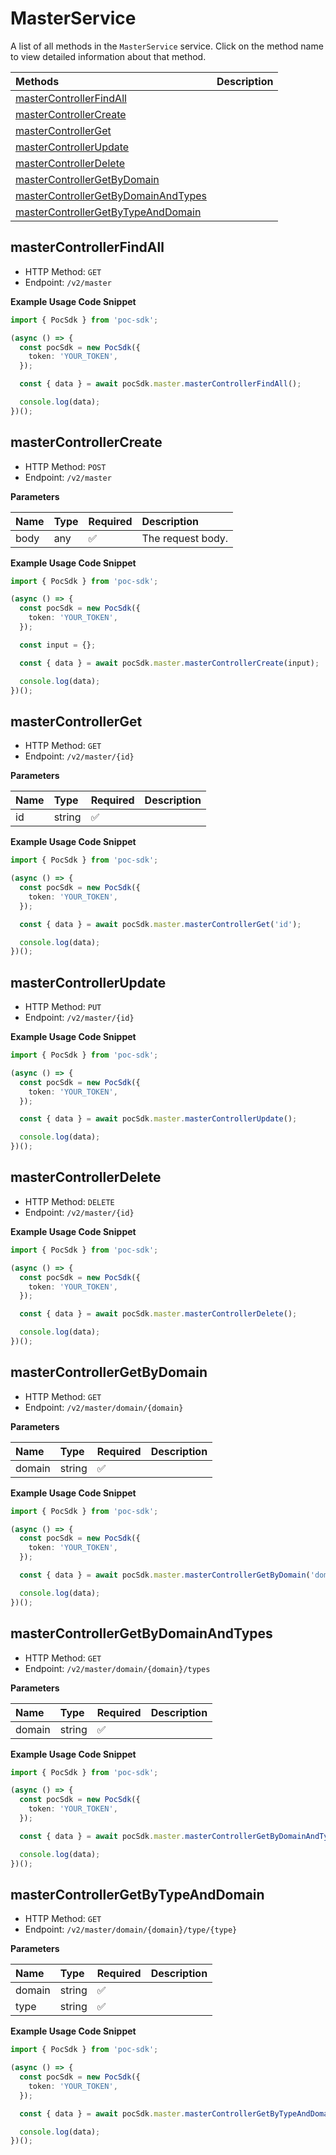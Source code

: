 # MasterService

A list of all methods in the `MasterService` service. Click on the method name to view detailed information about that method.

| Methods                                                                     | Description |
| :-------------------------------------------------------------------------- | :---------- |
| [masterControllerFindAll](#mastercontrollerfindall)                         |             |
| [masterControllerCreate](#mastercontrollercreate)                           |             |
| [masterControllerGet](#mastercontrollerget)                                 |             |
| [masterControllerUpdate](#mastercontrollerupdate)                           |             |
| [masterControllerDelete](#mastercontrollerdelete)                           |             |
| [masterControllerGetByDomain](#mastercontrollergetbydomain)                 |             |
| [masterControllerGetByDomainAndTypes](#mastercontrollergetbydomainandtypes) |             |
| [masterControllerGetByTypeAndDomain](#mastercontrollergetbytypeanddomain)   |             |

## masterControllerFindAll

- HTTP Method: `GET`
- Endpoint: `/v2/master`

**Example Usage Code Snippet**

```typescript
import { PocSdk } from 'poc-sdk';

(async () => {
  const pocSdk = new PocSdk({
    token: 'YOUR_TOKEN',
  });

  const { data } = await pocSdk.master.masterControllerFindAll();

  console.log(data);
})();
```

## masterControllerCreate

- HTTP Method: `POST`
- Endpoint: `/v2/master`

**Parameters**

| Name | Type | Required | Description       |
| :--- | :--- | :------- | :---------------- |
| body | any  | ✅       | The request body. |

**Example Usage Code Snippet**

```typescript
import { PocSdk } from 'poc-sdk';

(async () => {
  const pocSdk = new PocSdk({
    token: 'YOUR_TOKEN',
  });

  const input = {};

  const { data } = await pocSdk.master.masterControllerCreate(input);

  console.log(data);
})();
```

## masterControllerGet

- HTTP Method: `GET`
- Endpoint: `/v2/master/{id}`

**Parameters**

| Name | Type   | Required | Description |
| :--- | :----- | :------- | :---------- |
| id   | string | ✅       |             |

**Example Usage Code Snippet**

```typescript
import { PocSdk } from 'poc-sdk';

(async () => {
  const pocSdk = new PocSdk({
    token: 'YOUR_TOKEN',
  });

  const { data } = await pocSdk.master.masterControllerGet('id');

  console.log(data);
})();
```

## masterControllerUpdate

- HTTP Method: `PUT`
- Endpoint: `/v2/master/{id}`

**Example Usage Code Snippet**

```typescript
import { PocSdk } from 'poc-sdk';

(async () => {
  const pocSdk = new PocSdk({
    token: 'YOUR_TOKEN',
  });

  const { data } = await pocSdk.master.masterControllerUpdate();

  console.log(data);
})();
```

## masterControllerDelete

- HTTP Method: `DELETE`
- Endpoint: `/v2/master/{id}`

**Example Usage Code Snippet**

```typescript
import { PocSdk } from 'poc-sdk';

(async () => {
  const pocSdk = new PocSdk({
    token: 'YOUR_TOKEN',
  });

  const { data } = await pocSdk.master.masterControllerDelete();

  console.log(data);
})();
```

## masterControllerGetByDomain

- HTTP Method: `GET`
- Endpoint: `/v2/master/domain/{domain}`

**Parameters**

| Name   | Type   | Required | Description |
| :----- | :----- | :------- | :---------- |
| domain | string | ✅       |             |

**Example Usage Code Snippet**

```typescript
import { PocSdk } from 'poc-sdk';

(async () => {
  const pocSdk = new PocSdk({
    token: 'YOUR_TOKEN',
  });

  const { data } = await pocSdk.master.masterControllerGetByDomain('domain');

  console.log(data);
})();
```

## masterControllerGetByDomainAndTypes

- HTTP Method: `GET`
- Endpoint: `/v2/master/domain/{domain}/types`

**Parameters**

| Name   | Type   | Required | Description |
| :----- | :----- | :------- | :---------- |
| domain | string | ✅       |             |

**Example Usage Code Snippet**

```typescript
import { PocSdk } from 'poc-sdk';

(async () => {
  const pocSdk = new PocSdk({
    token: 'YOUR_TOKEN',
  });

  const { data } = await pocSdk.master.masterControllerGetByDomainAndTypes('domain');

  console.log(data);
})();
```

## masterControllerGetByTypeAndDomain

- HTTP Method: `GET`
- Endpoint: `/v2/master/domain/{domain}/type/{type}`

**Parameters**

| Name   | Type   | Required | Description |
| :----- | :----- | :------- | :---------- |
| domain | string | ✅       |             |
| type   | string | ✅       |             |

**Example Usage Code Snippet**

```typescript
import { PocSdk } from 'poc-sdk';

(async () => {
  const pocSdk = new PocSdk({
    token: 'YOUR_TOKEN',
  });

  const { data } = await pocSdk.master.masterControllerGetByTypeAndDomain('domain', 'type');

  console.log(data);
})();
```

<!-- This file was generated by liblab | https://liblab.com/ -->
